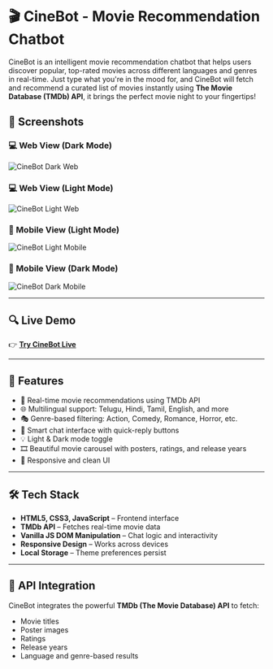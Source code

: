 # 🎬 CineBot - Movie Recommendation Chatbot

CineBot is an intelligent movie recommendation chatbot that helps users discover popular, top-rated movies across different languages and genres in real-time. Just type what you're in the mood for, and CineBot will fetch and recommend a curated list of movies instantly using **The Movie Database (TMDb) API**, it brings the perfect movie night to your fingertips!


## 📸 Screenshots

### 💻 Web View (Dark Mode)
![CineBot Dark Web](https://sreekareereddy04.github.io/cinebot/assets/cinebot-dark-desktop.jpg)

### 💻 Web View (Light Mode)
![CineBot Light Web](https://sreekareereddy04.github.io/cinebot/assets/cinebot-light-desktop.jpg)

### 📱 Mobile View (Light Mode)
![CineBot Light Mobile](https://sreekareereddy04.github.io/cinebot/assets/cinebot-light-mobile.jpg)

### 📱 Mobile View (Dark Mode)
![CineBot Dark Mobile](https://sreekareereddy04.github.io/cinebot/assets/cinebot-dark-mobile.jpg)

---

## 🔍 Live Demo

👉 **[Try CineBot Live](https://sreekareereddy04.github.io/Cine-Bot/)**

---

## 🧠 Features

- 🎯 Real-time movie recommendations using TMDb API
- 🌐 Multilingual support: Telugu, Hindi, Tamil, English, and more
- 🎭 Genre-based filtering: Action, Comedy, Romance, Horror, etc.
- 🧠 Smart chat interface with quick-reply buttons
- 💡 Light & Dark mode toggle
- 🎞️ Beautiful movie carousel with posters, ratings, and release years
- 📱 Responsive and clean UI

---

## 🛠️ Tech Stack

- **HTML5, CSS3, JavaScript** – Frontend interface
- **TMDb API** – Fetches real-time movie data
- **Vanilla JS DOM Manipulation** – Chat logic and interactivity
- **Responsive Design** – Works across devices
- **Local Storage** – Theme preferences persist

---

## 🔗 API Integration

CineBot integrates the powerful **TMDb (The Movie Database) API** to fetch:

- Movie titles
- Poster images
- Ratings
- Release years
- Language and genre-based results

